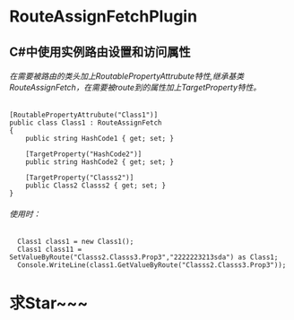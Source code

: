 # RouteAssignFetchPlugin
## C#中使用实例路由设置和访问属性


###### 在需要被路由的类头加上RoutablePropertyAttrubute特性,继承基类RouteAssignFetch，在需要被route到的属性加上TargetProperty特性。

    [RoutablePropertyAttrubute("Class1")]
    public class Class1 : RouteAssignFetch
    {
        public string HashCode1 { get; set; }

        [TargetProperty("HashCode2")]
        public string HashCode2 { get; set; }

        [TargetProperty("Classs2")]
        public Class2 Classs2 { get; set; }
    }
###### 使用时：

```
  Class1 class1 = new Class1();
  Class1 class11 = SetValueByRoute("Classs2.Classs3.Prop3","2222223213sda") as Class1;
  Console.WriteLine(class1.GetValueByRoute("Classs2.Classs3.Prop3"));
```
  
 # 求Star~~~
